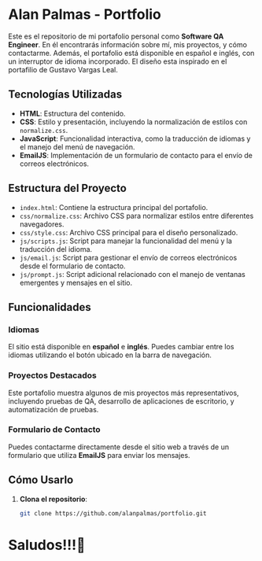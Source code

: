 # Alan Palmas - Portfolio

Este es el repositorio de mi portafolio personal como **Software QA Engineer**. En él encontrarás información sobre mí, mis proyectos, y cómo contactarme. Además, el portafolio está disponible en español e inglés, con un interruptor de idioma incorporado. El diseño esta inspirado en el portafilio de Gustavo Vargas Leal.

## Tecnologías Utilizadas

- **HTML**: Estructura del contenido.
- **CSS**: Estilo y presentación, incluyendo la normalización de estilos con `normalize.css`.
- **JavaScript**: Funcionalidad interactiva, como la traducción de idiomas y el manejo del menú de navegación.
- **EmailJS**: Implementación de un formulario de contacto para el envío de correos electrónicos.

## Estructura del Proyecto

- `index.html`: Contiene la estructura principal del portafolio.
- `css/normalize.css`: Archivo CSS para normalizar estilos entre diferentes navegadores.
- `css/style.css`: Archivo CSS principal para el diseño personalizado.
- `js/scripts.js`: Script para manejar la funcionalidad del menú y la traducción del idioma.
- `js/email.js`: Script para gestionar el envío de correos electrónicos desde el formulario de contacto.
- `js/prompt.js`: Script adicional relacionado con el manejo de ventanas emergentes y mensajes en el sitio.

## Funcionalidades

### Idiomas
El sitio está disponible en **español** e **inglés**. Puedes cambiar entre los idiomas utilizando el botón ubicado en la barra de navegación.

### Proyectos Destacados
Este portafolio muestra algunos de mis proyectos más representativos, incluyendo pruebas de QA, desarrollo de aplicaciones de escritorio, y automatización de pruebas.

### Formulario de Contacto
Puedes contactarme directamente desde el sitio web a través de un formulario que utiliza **EmailJS** para enviar los mensajes.

## Cómo Usarlo

1. **Clona el repositorio**:
   ```bash
   git clone https://github.com/alanpalmas/portfolio.git
# Saludos!!!👋 

   
